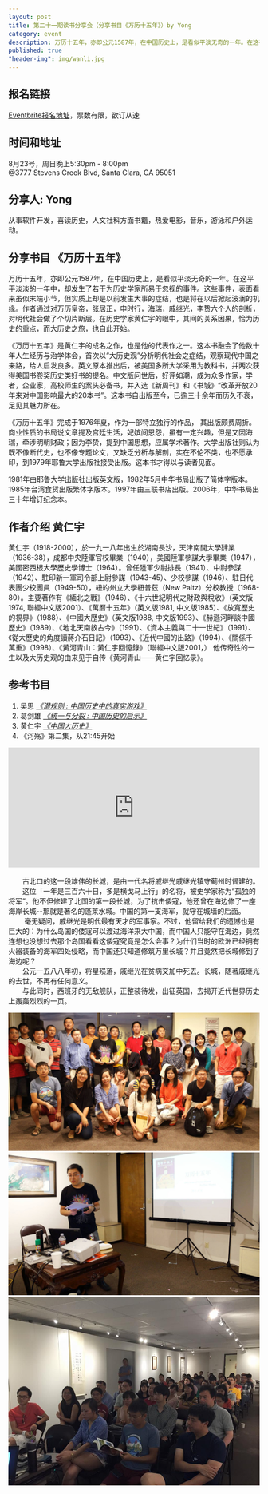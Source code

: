```yaml
---
layout: post
title: 第二十一期读书分享会（分享书目《万历十五年》）by Yong
category: event
description: 万历十五年，亦即公元1587年，在中国历史上，是看似平淡无奇的一年。在这平平淡淡的一年中，却发生了若干为历史学家所易于忽视的事件。这些事件，表面看来虽似末端小节，但实质上却是以前发生大事的症结，也是将在以后掀起波澜的机缘。
published: true
"header-img": img/wanli.jpg
---
```


## 报名链接
[Eventbrite报名地址](https://www.eventbrite.com/e/18196171238)，票数有限，欲订从速

## 时间和地址
8月23号，周日晚上5:30pm - 8:00pm  
@3777 Stevens Creek Blvd, 
Santa Clara, CA 95051

## 分享人: Yong 
从事软件开发，喜读历史，人文社科方面书籍，热爱电影，音乐，游泳和户外运动。

## 分享书目 《万历十五年》
万历十五年，亦即公元1587年，在中国历史上，是看似平淡无奇的一年。在这平平淡淡的一年中，却发生了若干为历史学家所易于忽视的事件。这些事件，表面看来虽似末端小节，但实质上却是以前发生大事的症结，也是将在以后掀起波澜的机缘。作者通过对万历皇帝，张居正，申时行，海瑞，戚继光，李贽六个人的剖析，对明代社会做了个切片断层。在历史学家黄仁宇的眼中，其间的关系因果，恰为历史的重点，而大历史之旅，也自此开始。

《万历十五年》是黄仁宇的成名之作，也是他的代表作之一。这本书融会了他数十年人生经历与治学体会，首次以“大历史观”分析明代社会之症结，观察现代中国之来路，给人启发良多。英文原本推出后，被美国多所大学采用为教科书，并两次获得美国书卷奖历史类好书的提名。中文版问世后，好评如潮，成为众多作家，学者，企业家，高校师生的案头必备书，并入选《新周刊》和《书城》“改革开放20年来对中国影响最大的20本书”。这本书自出版至今，已逾三十余年而历久不衰，足见其魅力所在。

《万历十五年》完成于1976年夏，作为一部特立独行的作品， 其出版颇费周折。商业性质的书局说文章提及宫廷生活，妃嫔间恩怨，虽有一定兴趣，但是又因海瑞，牵涉明朝财政；因为李贽，提到中国思想，应属学术著作。大学出版社则认为既不像断代史，也不像专题论文，又缺乏分析与解剖，实在不伦不类，也不愿承印，到1979年耶鲁大学出版社接受出版。这本书才得以与读者见面。

1981年由耶鲁大学出版社出版英文版，1982年5月中华书局出版了简体字版本。1985年台湾食货出版繁体字版本。1997年由三联书店出版。2006年，中华书局出三十年增订纪念本。
 
## 作者介绍 黄仁宇

黄仁宇（1918-2000），於一九一八年出生於湖南長沙，天津南開大學肄業（1936-38），成都中央陸軍官校畢業（1940），美國陸軍參謀大學畢業（1947），美國密西根大學歷史學博士（1964）。曾任陸軍少尉排長（1941）、中尉參謀（1942）、駐印新一軍司令部上尉參謀（1943-45）、少校參謀（1946）、駐日代表團少校團員（1949-50），紐約州立大學紐普茲（New Paltz）分校教授（1968-80）。主要著作有《緬北之戰》（1946）、《十六世紀明代之財政與稅收》（英文版1974, 聯經中文版2001）、《萬曆十五年》（英文版1981, 中文版1985）、《放寬歷史的視界》（1988）、《中國大歷史》（英文版1988, 中文版1993）、《赫遜河畔談中國歷史》（1989）、《地北天南敘古今》（1991）、《資本主義與二十一世紀》（1991）、《從大歷史的角度讀蔣介石日記》（1993）、《近代中國的出路》（1994）、《關係千萬重》（1998）、《黃河青山：黃仁宇回憶錄》（聯經中文版2001，）
他传奇性的一生以及大历史观的由来见于自传《黄河青山——黄仁宇回忆录》。

## 参考书目
1. 吴思 [*《潜规则 : 中国历史中的真实游戏》*](http://book.douban.com/subject/1025723/)
2. 葛剑雄 [*《统一与分裂 : 中国历史的启示》*](http://book.douban.com/subject/1034138/)
3. 黄仁宇 [*《中国大历史》*](http://book.douban.com/subject/1015699/) 
4. 《河殇》第二集，从21:45开始

<iframe width="100%" height="240" src="https://www.youtube.com/embed/xIGvk8_ZFmw?t=1306" frameborder="0" allowfullscreen></iframe>

　　古北口的这一段雄伟的长城，是由一代名将戚继光戚继光镇守蓟州时督建的。  
　　这位「一年是三百六十日，多是横戈马上行」的名将，被史学家称为“孤独的将军”。他不但修建了北国的第一段长城，为了抗击倭寇，他还曾在海边修了一座海岸长城--那就是著名的蓬莱水城。中国的第一支海军，就守在城墙的后面。  
　 　毫无疑问，戚继光是明代最有天才的军事家。不过，他留给我们的遗憾也是巨大的：为什么岛国的倭寇可以渡过海洋来大中国，而中国人只能守在海边，竟然连想也没想过去那个岛国看看这倭寇究竟是怎么会事？为什们当时的欧洲已经拥有火器装备的海军四处侵略，而中国还只知道修筑万里长城？并且竟然把长城修到了海边呢？  
　　公元一五八八年初，将星殒落，戚继光在贫病交加中死去。长城，随著戚继光的去世，不再有任何意义。  
　　与此同时，西班牙的无敌舰队，正整装待发，出征英国，去揭开近代世界历史上轰轰烈烈的一页。  

![pic](/img/1587/1.jpg)
![pic](/img/1587/3.jpg)
![pic](/img/1587/4.jpg)
